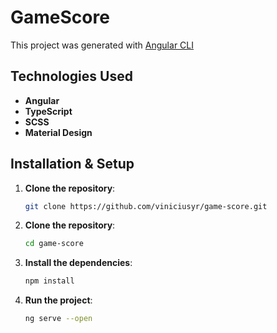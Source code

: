 # GameScore

This project was generated with [Angular CLI](https://github.com/angular/angular-cli)


## Technologies Used

- **Angular** 
- **TypeScript**
- **SCSS**
- **Material Design**

## Installation & Setup

1. **Clone the repository**:
   ```sh
   git clone https://github.com/viniciusyr/game-score.git

2. **Clone the repository**:
    ```sh
   cd game-score

3. **Install the dependencies**:
    ```sh
   npm install

3. **Run the project**:
    ```sh
   ng serve --open
